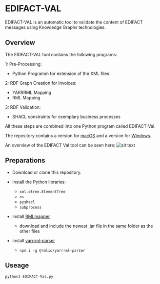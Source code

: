 # EDIFACT-VAL

EDIFACT-VAL is an automatic tool to validate the content of EDIFACT messages using Knowledge Graphs technologies. 

## Overview 

The EIDFACT-VAL tool contains the following programs: 

1: Pre-Processing:
  - Python Programm for extension of the XML files

2: RDF Graph Creation for Invoices: 
  - YARRRML Mapping 
  - RML Mapping

3: RDF Validation:  
  - SHACL constraints for exemplary business processes 

All these steps are combined into one Python program called EDIFACT-Val.

The repository contains a version for [macOS](https://github.com/johannesmaekelburg/EDIFACT-VAL/tree/3b0a8c3a2bdfd063d890a581d9456b5a61649a61/macOS) and a version for [Windows](https://github.com/johannesmaekelburg/EDIFACT-VAL/tree/3b0a8c3a2bdfd063d890a581d9456b5a61649a61/Windows). 

An overview of the EDIFACT Val tool can be seen here: 
![alt text](https://github.com/johannesmaekelburg/EDIFACT-VAL/blob/50bf72c91baedcef7736ddc71d5e5305335ee732/EDIFACT-VAL%20Overview%20.png)

## Preparations

- Download or clone this repository.
- Install the Python libraries:
  - ```xml.etree.ElementTree```
  - ```os```
  - ```pyshacl```
  - ```subprocess```
  
- Install [RMLmapper](https://github.com/RMLio/rmlmapper-java)
  - download and include the newest .jar file in the same folder as the other files 
- Install [yarrrml-parser](https://github.com/RMLio/yarrrml-parser)
  - ```npm i -g @rmlio/yarrrml-parser```


## Useage

```
python3 EDIFACT-Val.py
```
